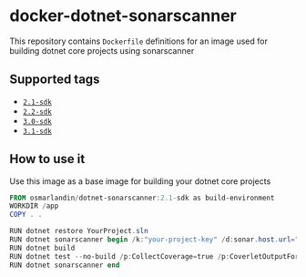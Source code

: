 # docker-dotnet-sonarscanner
This repository contains `Dockerfile` definitions for an image used for building dotnet core projects using sonarscanner

## Supported tags

- [`2.1-sdk`](https://hub.docker.com/r/osmarlandin/dotnet-sonarscanner/tags/)
- [`2.2-sdk`](https://hub.docker.com/r/osmarlandin/dotnet-sonarscanner/tags/)
- [`3.0-sdk`](https://hub.docker.com/r/osmarlandin/dotnet-sonarscanner/tags/)
- [`3.1-sdk`](https://hub.docker.com/r/osmarlandin/dotnet-sonarscanner/tags/)

## How to use it

Use this image as a base image for building your dotnet core projects

````powershell
FROM osmarlandin/dotnet-sonarscanner:2.1-sdk as build-environment
WORKDIR /app
COPY . .

RUN dotnet restore YourProject.sln
RUN dotnet sonarscanner begin /k:"your-project-key" /d:sonar.host.url="http://your-sonar-url" /d:sonar.cs.opencover.reportsPaths="/app/tests.unit/coverage.opencover.xml"
RUN dotnet build
RUN dotnet test --no-build /p:CollectCoverage=true /p:CoverletOutputFormat=true /p:CoverletOutputFormat="opencover" ./tests.unit/Tests.Unit.csproj
RUN dotnet sonarscanner end
````
